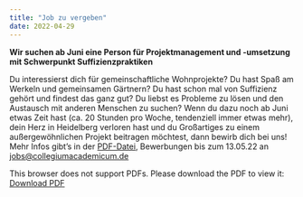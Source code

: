 ```yaml
---
title: "Job zu vergeben"
date: 2022-04-29
---
```


**Wir suchen ab Juni eine Person für Projektmanagement und -umsetzung mit Schwerpunkt Suffizienzpraktiken**

Du interessierst dich für gemeinschaftliche Wohnprojekte? Du hast Spaß am Werkeln und gemeinsamen Gärtnern? Du hast schon mal von Suffizienz gehört und findest das ganz gut? Du liebst es Probleme zu lösen und den Austausch mit anderen Menschen zu suchen?
Wenn du dazu noch ab Juni etwas Zeit hast (ca. 20 Stunden pro Woche, tendenziell immer etwas mehr), dein Herz in Heidelberg verloren hast und du Großartiges zu einem außergewöhnlichen Projekt beitragen möchtest, dann bewirb dich bei uns! Mehr Infos gibt’s in der <a href="Stellenbeschreibung_CA_web.pdf">PDF-Datei</a>, Bewerbungen bis zum 13.05.22 an [jobs@collegiumacademicum.de](jobs@collegiumacademicum.de)

<object data="Stellenbeschreibung_CA_web.pdf" type="application/pdf" width="100%" height="100%">
    This browser does not support PDFs. Please download the PDF to view it: <a href="Stellenbeschreibung_CA_web.pdf">Download PDF</a>
</object>
